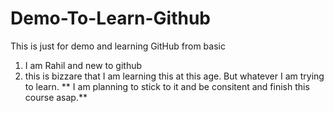 # Demo-To-Learn-Github
This is just for demo and learning GitHub from basic
1. I am Rahil and new to github
2. this is bizzare that I am learning this at this age. But whatever I am trying to learn.
** I am planning to stick to it and be consitent and finish this course asap.**
